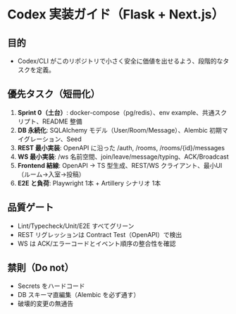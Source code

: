 # Codex 実装ガイド（Flask + Next.js）

## 目的
- Codex/CLI がこのリポジトリで小さく安全に価値を出せるよう、段階的なタスクを定義。

## 優先タスク（短冊化）
1. **Sprint 0（土台）**: docker-compose（pg/redis）、env example、共通スクリプト、README 整備
2. **DB 永続化**: SQLAlchemy モデル（User/Room/Message）、Alembic 初期マイグレーション、Seed
3. **REST 最小実装**: OpenAPI に沿った /auth, /rooms, /rooms/{id}/messages
4. **WS 最小実装**: /ws 名前空間、join/leave/message/typing、ACK/Broadcast
5. **Frontend 結線**: OpenAPI -> TS 型生成、REST/WS クライアント、最小UI（ルーム→入室→投稿）
6. **E2E と負荷**: Playwright 1本 + Artillery シナリオ 1本

## 品質ゲート
- Lint/Typecheck/Unit/E2E すべてグリーン
- REST リグレッションは Contract Test（OpenAPI）で検出
- WS は ACK/エラーコードとイベント順序の整合性を確認

## 禁則（Do not）
- Secrets をハードコード
- DB スキーマ直編集（Alembic を必ず通す）
- 破壊的変更の無通告
